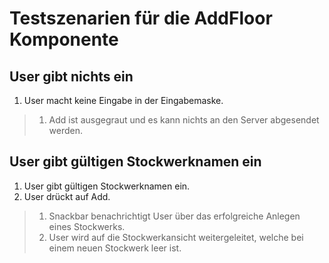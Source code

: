 # Testszenarien für die AddFloor Komponente

## User gibt nichts ein

1. User macht keine Eingabe in der Eingabemaske.
> 1. Add ist ausgegraut und es kann nichts an den Server abgesendet werden.

## User gibt gültigen Stockwerknamen ein

1. User gibt gültigen Stockwerknamen ein.
2. User drückt auf Add.
> 1. Snackbar benachrichtigt User über das erfolgreiche Anlegen eines Stockwerks.
> 2. User wird auf die Stockwerkansicht weitergeleitet, welche bei einem neuen Stockwerk leer ist.
